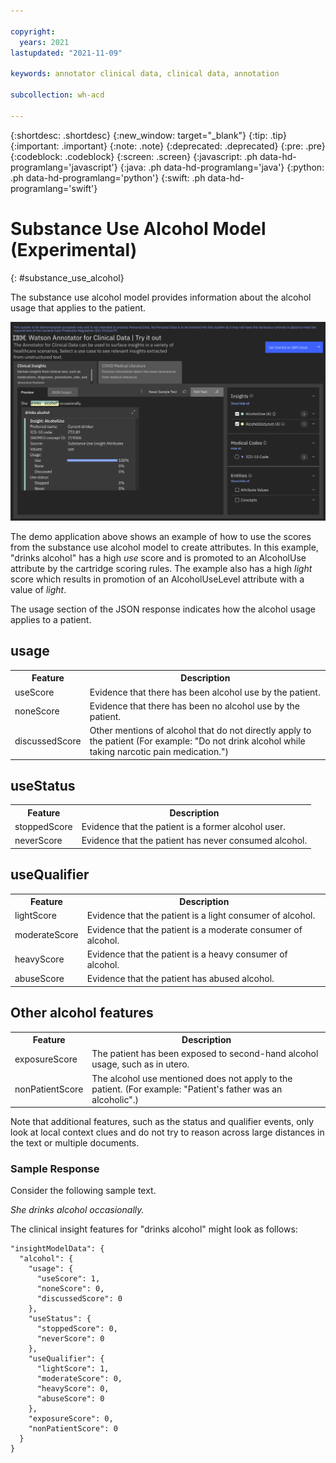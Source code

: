```yaml
---

copyright:
  years: 2021
lastupdated: "2021-11-09"

keywords: annotator clinical data, clinical data, annotation

subcollection: wh-acd

---
```


{:shortdesc: .shortdesc}
{:new_window: target="_blank"}
{:tip: .tip}
{:important: .important}
{:note: .note}
{:deprecated: .deprecated}
{:pre: .pre}
{:codeblock: .codeblock}
{:screen: .screen}
{:javascript: .ph data-hd-programlang='javascript'}
{:java: .ph data-hd-programlang='java'}
{:python: .ph data-hd-programlang='python'}
{:swift: .ph data-hd-programlang='swift'}

# Substance Use Alcohol Model (Experimental)
{: #substance_use_alcohol}

The substance use alcohol model provides information about the alcohol usage that applies to the patient.

![](images/alcohol.png)

The demo application above shows an example of how to use the scores from the substance use alcohol model to create attributes.  In this example, "drinks alcohol" has a high _use_ score and is promoted to an AlcoholUse attribute by the cartridge scoring rules. The example also has a high _light_ score which results in promotion of an AlcoholUseLevel attribute with a value of _light_.

The usage section of the JSON response indicates how the alcohol usage applies to a patient.

## usage

<table>
<tr><th>Feature</th><th>Description</th></tr>
</tr><td>useScore</td><td>Evidence that there has been alcohol use by the patient.</td></tr>
<tr><td>noneScore</td><td>Evidence that there has been no alcohol use by the patient.</td></tr>
<tr><td>discussedScore</td><td>Other mentions of alcohol that do not directly apply to the patient (For example:  "Do not drink alcohol while taking narcotic pain medication.")</td></tr>
</table>

## useStatus

<table>
<tr><th>Feature</th><th>Description</th></tr>
<tr><td>stoppedScore</td><td>Evidence that the patient is a former alcohol user.</td></tr>
<tr><td>neverScore</td><td>Evidence that the patient has never consumed alcohol.</td></tr>
</table>

## useQualifier

<table>
<tr><th>Feature</th><th>Description</th></tr>
<tr><td>lightScore</td><td>Evidence that the patient is a light consumer of alcohol.</td></tr>
<tr><td>moderateScore</td><td>Evidence that the patient is a moderate consumer of alcohol.</td></tr>
<tr><td>heavyScore</td><td>Evidence that the patient is a heavy consumer of alcohol.</td></tr>
<tr><td>abuseScore</td><td>Evidence that the patient has abused alcohol.</td></tr>
</table>

## Other alcohol features
<table>
<tr><th>Feature</th><th>Description</th></tr>
<tr><td>exposureScore</td><td>The patient has been exposed to second-hand alcohol usage, such as in utero.</td></tr>
<tr><td>nonPatientScore</td><td>The alcohol use mentioned does not apply to the patient. (For example: "Patient's father was an alcoholic".)</td></tr>
</table>


Note that additional features, such as the status and qualifier events, only look at local context clues and do not try to reason across large distances in the text or multiple documents.  

### Sample Response

Consider the following sample text.

_She drinks alcohol occasionally._

The clinical insight features for "drinks alcohol" might look as follows:

```
"insightModelData": {
  "alcohol": {
    "usage": {
      "useScore": 1,
      "noneScore": 0,
      "discussedScore": 0
    },
    "useStatus": {
      "stoppedScore": 0,
      "neverScore": 0
    },
    "useQualifier": {
      "lightScore": 1,
      "moderateScore": 0,
      "heavyScore": 0,
      "abuseScore": 0
    },
    "exposureScore": 0,
    "nonPatientScore": 0
  }
}
```
